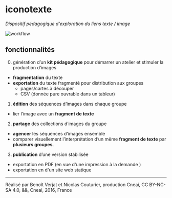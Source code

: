 # iconotexte
*Dispositif pédagogique d'exploration du liens texte / image*


![workflow](https://docs.google.com/drawings/d/1DnGQKQQD9bKBrDW_nD3t1e6rezmi3iVaevDZ2Tb1ICI/pub?w=1487&amp;h=1080)

## fonctionnalités

0. génération d’un **kit pédagogique** pour démarrer un atelier et stimuler la production d’images
  - **fragmentation** du texte 
  - **exportation** du texte fragmenté pour distribution aux groupes
    - pages/cartes à découper 
    - CSV (donnée pure ouvrable dans un tableur)

1. **édition** des séquences d’images dans chaque groupe
  - lier l’image avec un **fragment de texte**

2. **partage** des collections d’images du groupe
  - **agencer** les séquences d’images ensemble
  - comparer visuellement l’interprétation d’un même **fragment de texte** par **plusieurs groupes**.

3. **publication** d’une version stabilisée
  - exportation en PDF (en vue d'une impression à la demande )
  - exportation en d'un site web statique

****
Réalisé par Benoît Verjat et Nicolas Couturier, production Cneai,
CC BY-NC-SA 4.0, &&, Cneai, 2016, France
